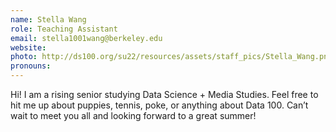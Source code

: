 ```yaml
---
name: Stella Wang
role: Teaching Assistant
email: stella1001wang@berkeley.edu
website: 
photo: http://ds100.org/su22/resources/assets/staff_pics/Stella_Wang.png
pronouns: 
---
```

Hi! I am a rising senior studying Data Science + Media Studies. Feel free to hit me up about puppies, tennis, poke, or anything about Data 100. Can’t wait to meet you all and looking forward to a great summer!